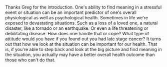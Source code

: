 Thanks Greg for the introduction. One's ability to find meaning in a stressful
event or situation can be an important predictor of one's overall physiological
as well as psychological health. Sometimes in life we're exposed to devastating
situations. Such as a loss of a loved one, a natural disaster, like a tornado
or an earthquake. Or even a life threatening or debilitating disease. How does
one handle that or cope? What type of attitude would you have if you found out
you had late stage cancer? It turns out that how we look at the situation can
be important for our health. That is, if you're able to step back and look at
the big picture and find meaning in the situation, you actually may have a
better overall health outcome than those who can't do that.
